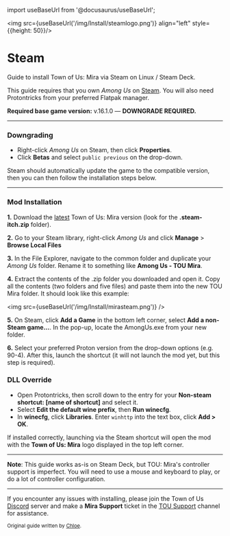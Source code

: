 import useBaseUrl from '@docusaurus/useBaseUrl';

<img src={useBaseUrl('/img/Install/steamlogo.png')} align="left" style={{height: 50}}/>
# Steam
Guide to install Town of Us: Mira via Steam on Linux / Steam Deck.

This guide requires that you own *Among Us* on [Steam](https://store.steampowered.com/app/945360). You will also need Protontricks from your preferred Flatpak manager.

**Required base game version:** v.16.1.0 — **DOWNGRADE REQUIRED.**

*** 
### Downgrading
* Right-click *Among Us* on Steam, then click **Properties**.
* Click **Betas** and select `public previous` on the drop-down.

Steam should automatically update the game to the compatible version, then you can then follow the installation steps below.

***

### Mod Installation

**1.** Download the [latest](https://github.com/AU-Avengers/TOU-Mira/releases/latest) Town of Us: Mira version (look for the **.steam-itch.zip** folder).

**2.** Go to your Steam library, right-click *Among Us* and click  **Manage**  >  **Browse Local Files**

**3.** In the File Explorer, navigate to the  common  folder and duplicate your *Among Us* folder. Rename it to something like **Among Us - TOU Mira**.

**4.** Extract the contents of the .zip folder you downloaded and open it. Copy all the contents (two folders and five files) and paste them into the new TOU Mira folder. It should look like this example:

<img src={useBaseUrl('/img/Install/mirasteam.png')} />

**5.** On Steam, click **Add a Game** in the bottom left corner, select **Add a non-Steam game...**. In the pop-up, locate the AmongUs.exe from your new folder.

**6.** Select your preferred Proton version from the drop-down options (e.g. 90-4). After this, launch the shortcut (it will not launch the mod yet, but this step is required).

### DLL Override

* Open Protontricks, then scroll down to the entry for your **Non-steam shortcut: [name of shortcut]** and select it.
* Select **Edit the default wine prefix**, then **Run winecfg**.
* In **winecfg**, click **Libraries**. Enter `winhttp` into the text box, click **Add > OK**. 

If installed correctly, launching via the Steam shortcut will open the mod with the **Town of Us: Mira** logo displayed in the top left corner.

*** 
**Note**: This guide works as-is on Steam Deck, but TOU: Mira's controller support is imperfect. You will need to use a mouse and keyboard to play, or do a lot of controller configuration.

***
If you encounter any issues with installing, please join the Town of Us [Discord](https://discord.gg/ugyc4EVUYZ) server and make a **Mira Support** ticket in the [TOU Support](https://discord.com/channels/890249154402586734/900986905154453504) channel for assistance.

<sub>Original guide written by [Chloe](https://totallychloe.carrd.co/).</sub>
